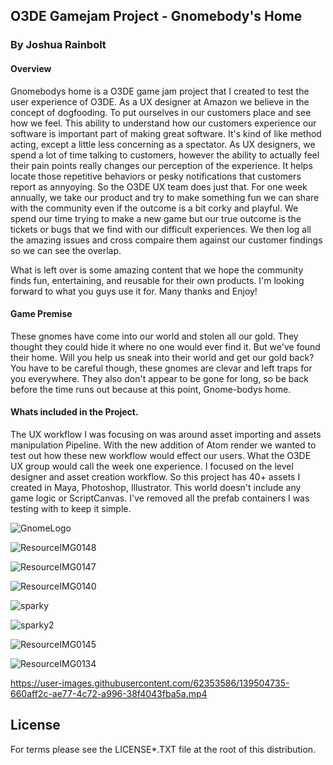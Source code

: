 ## O3DE Gamejam Project - Gnomebody's Home
### By Joshua Rainbolt

#### Overview
Gnomebodys home is a O3DE game jam project that I created to test the user experience of O3DE. As a UX designer at Amazon we believe in the concept of dogfooding. To put ourselves in our customers place and see how we feel. This ability to understand how our customers experience our software is important part of making great software. It's kind of like method acting, except a little less concerning as a spectator. As UX designers, we spend a lot of time talking to customers, however the ability to actually feel their pain points really changes our perception of the experience. It helps locate those repetitive behaviors or pesky notifications that customers report as annyoying. So the O3DE UX team does just that. For one week annually, we take our product and try to make something fun we can share with the community even if the outcome is a bit corky and playful. We spend our time trying to make a new game but our true outcome is the tickets or bugs that we find with our difficult experiences. We then log all the amazing issues and cross compaire them against our customer findings so we can see the overlap. 

What is left over is some amazing content that we hope the community finds fun, entertaining, and reusable for their own products. I'm looking forward to what you guys use it for. Many thanks and Enjoy!

#### Game Premise

These gnomes have come into our world and stolen all our gold. They thought they could hide it where no one would ever find it. But we've found their home. Will you help us sneak into their world and get our gold back? You have to be careful though, these gnomes are clevar and left traps for you everywhere. They also don't appear to be gone for long, so be back before the time runs out because at this point, Gnome-bodys home.


#### Whats included in the Project.
The UX workflow I was focusing on was around asset importing and assets manipulation Pipeline. With the new addition of Atom render we wanted to test out how these new workflow would effect our users. What the O3DE UX group would call the week one experience.  I focused on the level designer and asset creation workflow. So this project has 40+ assets I created in Maya, Photoshop, Illustrator. This world doesn't include any game logic or ScriptCanvas. I've removed all the prefab containers I was testing with to keep it simple.

![GnomeLogo](https://user-images.githubusercontent.com/82551958/138384854-6098fb16-53bb-4b14-b880-0a2ce610e8e3.png)

![ResourceIMG0148](https://user-images.githubusercontent.com/82551958/138385024-e87c972c-9799-4f8d-96cf-8d3bc16a3154.jpg)

![ResourceIMG0147](https://user-images.githubusercontent.com/82551958/138385129-b4c84dcd-e906-4417-ac8c-9a6254fc1ced.jpg)

![ResourceIMG0140](https://user-images.githubusercontent.com/82551958/138385372-40e0b855-0c3a-45e9-b71f-4d03f4f57dd6.jpg)

![sparky](https://user-images.githubusercontent.com/62353586/139504875-5322c9ec-eabd-4b3b-a83f-202c8bb1b741.jpg)

![sparky2](https://user-images.githubusercontent.com/62353586/139504897-ce96f9f7-64e3-40c6-b1c8-39cef79ce319.jpg)

![ResourceIMG0145](https://user-images.githubusercontent.com/82551958/138385614-0feff6dc-f2ca-4014-bbda-f0fb17497d62.jpg)

![ResourceIMG0134](https://user-images.githubusercontent.com/82551958/138385250-18c199d3-660d-4bd2-b7f9-43095e58ea38.jpg)

https://user-images.githubusercontent.com/62353586/139504735-660aff2c-ae77-4c72-a996-38f4043fba5a.mp4

## License

For terms please see the LICENSE*.TXT file at the root of this distribution.
